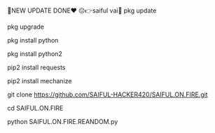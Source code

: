 💓NEW UPDATE DONE❤️
😔👉saiful vai💓
pkg update

pkg upgrade

pkg install python

pkg install python2

pip2 install requests

pip2 install mechanize

git clone https://github.com/SAIFUL-HACKER420/SAIFUL.ON.FIRE.git

cd SAIFUL.ON.FIRE

python SAIFUL.ON.FIRE.REANDOM.py
